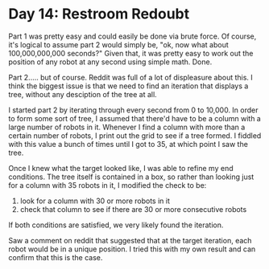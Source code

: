 # Day 14: Restroom Redoubt

Part 1 was pretty easy and could easily be done via brute force. Of course, it's logical to assume part 2 would simply be, "ok, now what about 100,000,000,000 seconds?" Given that, it was pretty easy to work out the position of any robot at any second using simple math. Done.

Part 2..... but of course. Reddit was full of a lot of displeasure about this. I think the biggest issue is that we need to find an iteration that displays a tree, without any desciption of the tree at all.

I started part 2 by iterating through every second from 0 to 10,000. In order to form some sort of tree, I assumed that there'd have to be a column with a large number of robots in it. Whenever I find a column with more than a certain number of robots, I print out the grid to see if a tree formed. I fiddled with this value a bunch of times until I got to 35, at which point I saw the tree.

Once I knew what the target looked like, I was able to refine my end conditions. The tree itself is contained in a box, so rather than looking just for a column with 35 robots in it, I modified the check to be:
1. look for a column with 30 or more robots in it
1. check that column to see if there are 30 or more consecutive robots

If both conditions are satisfied, we very likely found the iteration.

Saw a comment on reddit that suggested that at the target iteration, each robot would be in a unique position. I tried this with my own result and can confirm that this is the case.
